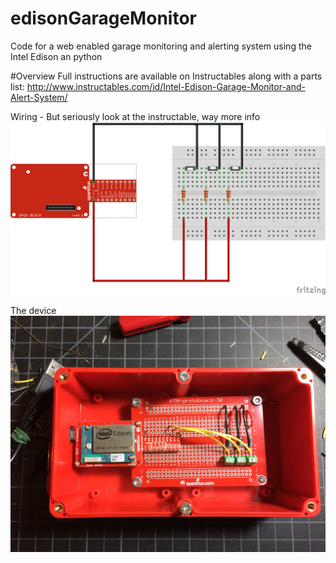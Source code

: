 # edisonGarageMonitor
Code for a web enabled garage monitoring and alerting system using the Intel Edison an python

#Overview
Full instructions are available on Instructables along with a parts list: 
http://www.instructables.com/id/Intel-Edison-Garage-Monitor-and-Alert-System/


Wiring  - But seriously look at the instructable, way more info
![alt tag](https://raw.githubusercontent.com/joemcmanus/edisonGarageMonitor/master/pics/EdisonGaragemon_bb.png)

The device 
![alt_tag](https://raw.githubusercontent.com/joemcmanus/edisonGarageMonitor/master/pics/IMG_1948.JPG)
